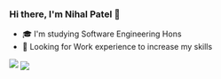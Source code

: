 ### Hi there, I'm Nihal Patel 👋
- 🎓 I'm studying Software Engineering Hons
- 📖 Looking for Work experience to increase my skills 

![](https://github-profile-summary-cards.vercel.app/api/cards/profile-details?username=NihalKPatel&theme=monokai)
<img
  align="center"
  src="https://github-readme-stats.vercel.app/api/?username=nihalkpatel&theme=dracula"
/>
